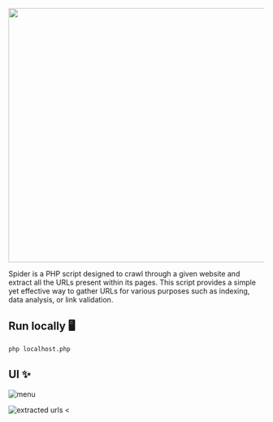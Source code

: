 <p align="center"><img src="https://github.com/new92/php/assets/94779840/f6b1fb97-1862-4628-b683-8751287937a3" style="height: 500px; width: 600px;"/></p>

Spider is a PHP script designed to crawl through a given website and extract all the URLs present within its pages. This script provides a simple yet effective way to gather URLs for various purposes such as indexing, data analysis, or link validation.

## Run locally 🖥️

```bash
php localhost.php
```

## UI ✨

![menu](https://github.com/new92/php/assets/94779840/2d3758d3-e05f-42af-a0db-1ce103ba5034)

![extracted urls](https://github.com/new92/php/assets/94779840/57b78a2a-c2a2-40ab-a0a1-9b17d80cee30)
<
